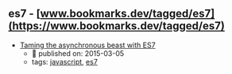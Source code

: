 es7 - [www.bookmarks.dev/tagged/es7](https://www.bookmarks.dev/tagged/es7)
---
* [Taming the asynchronous beast with ES7](https://pouchdb.com/2015/03/05/taming-the-async-beast-with-es7.html)
    * :calendar: published on: 2015-03-05
    * tags: [javascript](../tagged/javascript.md), [es7](../tagged/es7.md)
